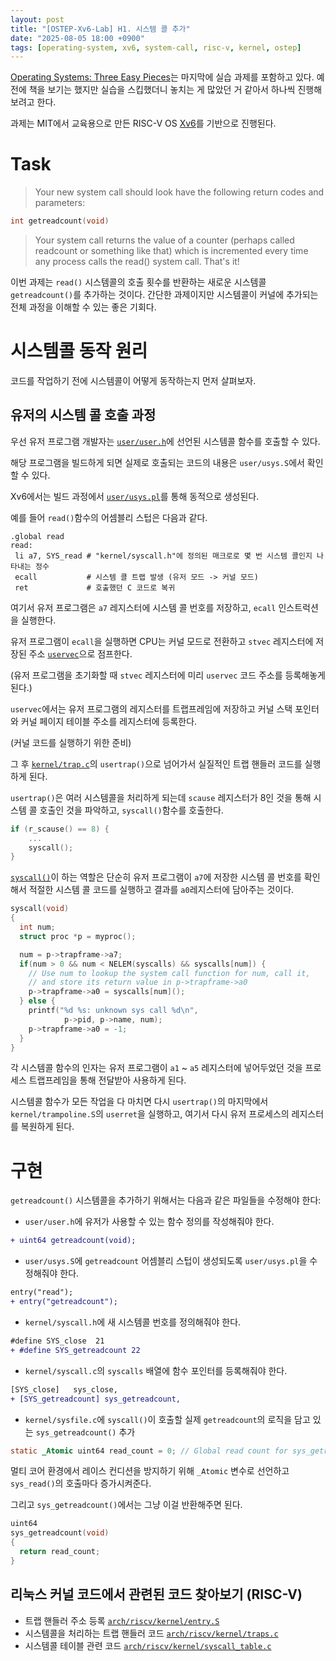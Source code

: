```yaml
---
layout: post
title: "[OSTEP-Xv6-Lab] H1. 시스템 콜 추가"
date: "2025-08-05 18:00 +0900"
tags: [operating-system, xv6, system-call, risc-v, kernel, ostep]
---
```


[Operating Systems: Three Easy Pieces](https://pages.cs.wisc.edu/~remzi/OSTEP/)는 마지막에 실습 과제를 포함하고 있다. 예전에 책을 보기는 했지만 실습을 스킵했더니 놓치는 게 많았던 거 같아서 하나씩 진행해보려고 한다.

과제는 MIT에서 교육용으로 만든 RISC-V OS [Xv6](https://github.com/mit-pdos/xv6-riscv)를 기반으로 진행된다.

# Task

> Your new system call should look have the following return codes and parameters:
```c
int getreadcount(void)
```
> Your system call returns the value of a counter (perhaps called readcount or something like that) which is incremented every time any process calls the read() system call. That's it!

이번 과제는 `read()` 시스템콜의 호출 횟수를 반환하는 새로운 시스템콜 `getreadcount()`를 추가하는 것이다. 간단한 과제이지만 시스템콜이 커널에 추가되는 전체 과정을 이해할 수 있는 좋은 기회다.

# 시스템콜 동작 원리

코드를 작업하기 전에 시스템콜이 어떻게 동작하는지 먼저 살펴보자.

## 유저의 시스템 콜 호출 과정

우선 유저 프로그램 개발자는 [`user/user.h`](https://github.com/tbonelee/xv6-riscv/blob/refs/tags/h1/user/user.h)에 선언된 시스템콜 함수를 호출할 수 있다.

해당 프로그램을 빌드하게 되면 실제로 호출되는 코드의 내용은 `user/usys.S`에서 확인할 수 있다.

Xv6에서는 빌드 과정에서 [`user/usys.pl`](https://github.com/tbonelee/xv6-riscv/blob/refs/tags/h1/user/usys.pl)를 통해 동적으로 생성된다.

예를 들어 `read()`함수의 어셈블리 스텁은 다음과 같다.
```assembly
.global read
read:
 li a7, SYS_read # "kernel/syscall.h"에 정의된 매크로로 몇 번 시스템 콜인지 나타내는 정수
 ecall           # 시스템 콜 트랩 발생 (유저 모드 -> 커널 모드)
 ret             # 호출했던 C 코드로 복귀
```

여기서 유저 프로그램은 `a7` 레지스터에 시스템 콜 번호를 저장하고, `ecall` 인스트럭션을 실행한다.

유저 프로그램이 `ecall`을 실행하면 CPU는 커널 모드로 전환하고 `stvec` 레지스터에 저장된 주소 [`uservec`](https://github.com/tbonelee/xv6-riscv/blob/3bbc3d42b1086f049388fd11dde54b56972d481b/kernel/trampoline.S#L22)으로 점프한다.

(유저 프로그램을 초기화할 때 `stvec` 레지스터에 미리 `uservec` 코드 주소를 등록해놓게 된다.)

`uservec`에서는 유저 프로그램의 레지스터를 트랩프레임에 저장하고 커널 스택 포인터와 커널 페이지 테이블 주소를 레지스터에 등록한다.

(커널 코드를 실행하기 위한 준비)

그 후 [`kernel/trap.c`](https://github.com/tbonelee/xv6-riscv/blob/3bbc3d42b1086f049388fd11dde54b56972d481b/kernel/trap.c#L37)의 `usertrap()`으로 넘어가서 실질적인 트랩 핸들러 코드를 실행하게 된다.

`usertrap()`은 여러 시스템콜을 처리하게 되는데 `scause` 레지스터가 8인 것을 통해 시스템 콜 호출인 것을 파악하고, `syscall()`함수를 호출한다.

```c
if (r_scause() == 8) {
    ...
    syscall();
}
```

[`syscall()`](https://github.com/tbonelee/xv6-riscv/blob/3bbc3d42b1086f049388fd11dde54b56972d481b/kernel/syscall.c#L134)이 하는 역할은 단순히 유저 프로그램이 `a7`에 저장한 시스템 콜 번호를 확인해서 적절한 시스템 콜 코드를 실행하고 결과를 `a0`레지스터에 담아주는 것이다.

```c
syscall(void)
{
  int num;
  struct proc *p = myproc();

  num = p->trapframe->a7;
  if(num > 0 && num < NELEM(syscalls) && syscalls[num]) {
    // Use num to lookup the system call function for num, call it,
    // and store its return value in p->trapframe->a0
    p->trapframe->a0 = syscalls[num]();
  } else {
    printf("%d %s: unknown sys call %d\n",
            p->pid, p->name, num);
    p->trapframe->a0 = -1;
  }
}
```

각 시스템콜 함수의 인자는 유저 프로그램이 `a1` ~ `a5` 레지스터에 넣어두었던 것을 프로세스 트랩프레임을 통해 전달받아 사용하게 된다.

시스템콜 함수가 모든 작업을 다 마치면 다시 `usertrap()`의 마지막에서 `kernel/trampoline.S`의 `userret`을 실행하고, 여기서 다시 유저 프로세스의 레지스터를 복원하게 된다.

# 구현

`getreadcount()` 시스템콜을 추가하기 위해서는 다음과 같은 파일들을 수정해야 한다:

-  `user/user.h`에 유저가 사용할 수 있는 함수 정의를 작성해줘야 한다.

```diff
+ uint64 getreadcount(void);
```

-  `user/usys.S`에 `getreadcount` 어셈블리 스텁이 생성되도록 `user/usys.pl`을 수정해줘야 한다.

```diff
entry("read");
+ entry("getreadcount");
```

- `kernel/syscall.h`에 새 시스템콜 번호를 정의해줘야 한다.

```diff
#define SYS_close  21
+ #define SYS_getreadcount 22
```

- `kernel/syscall.c`의 `syscalls` 배열에 함수 포인터를 등록해줘야 한다.

```diff
[SYS_close]   sys_close,
+ [SYS_getreadcount] sys_getreadcount,
```

- `kernel/sysfile.c`에 `syscall()`이 호출할 실제 `getreadcount`의 로직을 담고 있는 `sys_getreadcount()` 추가

```c
static _Atomic uint64 read_count = 0; // Global read count for sys_getreadcount
```

멀티 코어 환경에서 레이스 컨디션을 방지하기 위해 `_Atomic` 변수로 선언하고 `sys_read()`의 호출마다 증가시켜준다.

그리고 `sys_getreadcount()`에서는 그냥 이걸 반환해주면 된다.

```c
uint64
sys_getreadcount(void)
{
  return read_count;
}
```

## 리눅스 커널 코드에서 관련된 코드 찾아보기 (RISC-V)

- 트랩 핸들러 주소 등록 [`arch/riscv/kernel/entry.S`](https://github.com/torvalds/linux/blob/8d084337a32fde0ffa59d5f70d07a54987911ba1/arch/riscv/kernel/entry.S#L453)
- 시스템콜을 처리하는 트랩 핸들러 코드 [`arch/riscv/kernel/traps.c`](https://github.com/torvalds/linux/blob/8d084337a32fde0ffa59d5f70d07a54987911ba1/arch/riscv/kernel/traps.c#L327)
- 시스템콜 테이블 관련 코드 [`arch/riscv/kernel/syscall_table.c`](https://github.com/torvalds/linux/blob/master/arch/riscv/kernel/syscall_table.c)
